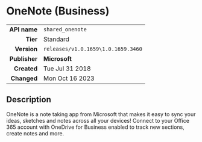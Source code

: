 # OneNote (Business)
| | |
|-:|-|
|**API name**|`shared_onenote`|
|**Tier**|Standard|
|**Version**|`releases/v1.0.1659\1.0.1659.3460`|
|**Publisher**|**Microsoft**|
|**Created**|Tue Jul 31 2018|
|**Changed**|Mon Oct 16 2023|

## Description
OneNote is a note taking app from Microsoft that makes it easy to sync your ideas, sketches and notes across all your devices! Connect to your Office 365 account with OneDrive for Business enabled to track new sections, create notes and more.
